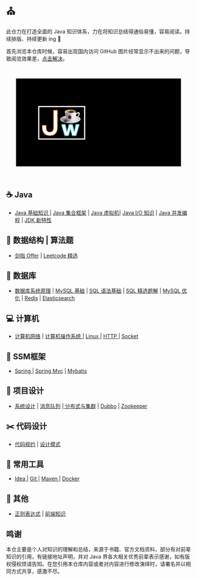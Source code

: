 # :church:

此仓力在打造全面的 Java 知识体系，力在将知识总结得通俗易懂，容易阅读。持续排版、持续更新 ing  :hugs: 

首先浏览本仓库时候，容易出现国内访问 GitHub 图片经常显示不出来的问题，导致阅览效果差，[点击解决](https://github.com/Code-Jackwen/ZJW-Summary/blob/main/notes-md/Git/Git%20Hub%20%E5%9B%BE%E7%89%87%E6%98%BE%E7%A4%BA%E4%B8%8D%E5%87%BA%E6%9D%A5%E7%9A%84%E9%97%AE%E9%A2%98%E8%A7%A3%E5%86%B3.md)。

<br>

<div>
<p align="center">
    <a href="https://github.com/Code-Jackwen" target="_blank" rel="noopener noreferrer">
        <img src="https://github.com/Code-Jackwen/OtherPictures/blob/main/pic/5.jpg" alt="logo" width="450px" />
    </a>
</p>
</div>

<br>

## :coffee:  Java	

- [Java 基础知识 ]()| [Java 集合框架]() | [Java 虚拟机]()| [Java I/O  知识]() | [Java 并发编程]() | [JDK 新特性]()



## 📝  数据结构 | 算法题

- [剑指 Offer]() | [Leetcode 精选]()



## :date:  数据库 

- [数据库系统原理]() | [ MySQL 基础]() | [SQL 语法基础]() | [SQL 精选题解]() | [MySQL 优化]() | [Redis]() | [Elasticsearch]()



## :computer:  ​计算机

- [计算机网络](https://github.com/Jack-wen-Java/ZJW-Summary/blob/main/notes-md/Computer/%E6%88%91%E8%AE%A1%E7%AE%97%E6%9C%BA%E7%BD%91%E7%BB%9C%20-%20%E4%BC%A0%E8%BE%93%E5%B1%82.md) | [计算机操作系统 ]()| [Linux ]()| [HTTP ]() | [Socket ]()



## :european_castle:  SSM框架  

- [Spring ]()| [Spring Mvc]() | [Mybatis]()



## :straight_ruler:  项目设计   

- [系统设计]() | [消息队列]() |[ 分布式与集群]() | [Dubbo]() | [Zookeeper ]()



## :scissors:  代码设计

- [代码规约]() | [设计模式]()



## :wrench:  常用工具 

- [Idea ]()| [Git ]()| [Maven ]()| [Docker]()



## :strawberry:  ​其他

- [正则表达式]() | [前端知识]()



## 鸣谢

本仓主要是个人对知识的理解和总结，来源于书籍、官方文档资料，部分有对前辈知识的引用，有链接地址声明，并对 Java 界各大相关优秀前辈表示感谢，如有版权侵权烦请告知。在您引用本仓库内容或者对内容进行修改演绎时，请署名并以相同方式共享，感激不尽。


